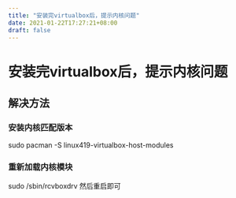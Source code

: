 ```yaml
---
title: "安装完virtualbox后，提示内核问题"
date: 2021-01-22T17:27:21+08:00
draft: false
---
```

# 安装完virtualbox后，提示内核问题

## 解决方法 

### 安装内核匹配版本
sudo pacman -S linux419-virtualbox-host-modules
### 重新加载内核模块
sudo /sbin/rcvboxdrv
然后重启即可
